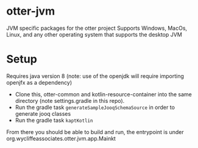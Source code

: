 # otter-jvm
JVM specific packages for the otter project
Supports Windows, MacOs, Linux, and any other operating system that supports the desktop JVM


# Setup
Requires java version 8 (note: use of the openjdk will require importing openjfx as a dependency)

- Clone this, otter-common and kotlin-resource-container into the same directory (note settings.gradle in this repo).
- Run the gradle task ```generateSampleJooqSchemaSource``` in order to generate jooq classes
- Run the gradle task ```kaptKotlin```

 From there you should be able to build and run, the entrypoint is under org.wycliffeassociates.otter.jvm.app.Mainkt

